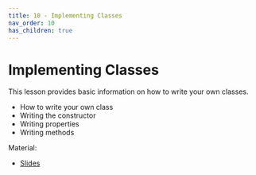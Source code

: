 ```yaml
---
title: 10 - Implementing Classes
nav_order: 10
has_children: true
---
```


# Implementing Classes

This lesson provides basic information on how to write your own classes.

- How to write your own class
- Writing the constructor
- Writing properties
- Writing methods

Material:
- [Slides](https://drive.google.com/open?id=1JB_iSD1WZhGtIoaw6lvolvkFAGKGZM0xeUH4zRulSVs)
